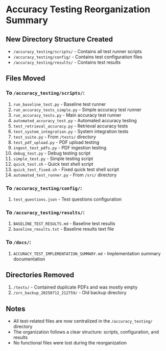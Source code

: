 # Accuracy Testing Reorganization Summary

## New Directory Structure Created
- `/accuracy_testing/scripts/` - Contains all test runner scripts
- `/accuracy_testing/config/` - Contains test configuration files
- `/accuracy_testing/results/` - Contains test results

## Files Moved

### To `/accuracy_testing/scripts/`:
1. `run_baseline_test.py` - Baseline test runner
2. `run_accuracy_tests_simple.py` - Simple accuracy test runner
3. `run_accuracy_tests.py` - Main accuracy test runner
4. `automated_accuracy_test.py` - Automated accuracy testing
5. `test_retrieval_accuracy.py` - Retrieval accuracy tests
6. `test_system_integration.py` - System integration tests
7. `test_suite.py` - From `/tests/` directory
8. `test_pdf_upload.py` - PDF upload testing
9. `ingest_test_pdfs.py` - PDF ingestion testing
10. `debug_test.py` - Debug testing script
11. `simple_test.py` - Simple testing script
12. `quick_test.sh` - Quick test shell script
13. `quick_test_fixed.sh` - Fixed quick test shell script
14. `automated_test_runner.py` - From `/src/` directory

### To `/accuracy_testing/config/`:
1. `test_questions.json` - Test questions configuration

### To `/accuracy_testing/results/`:
1. `BASELINE_TEST_RESULTS.md` - Baseline test results
2. `baseline_results.txt` - Baseline results text file

### To `/docs/`:
1. `ACCURACY_TEST_IMPLEMENTATION_SUMMARY.md` - Implementation summary documentation

## Directories Removed
1. `/tests/` - Contained duplicate PDFs and was mostly empty
2. `/src_backup_20250712_212759/` - Old backup directory

## Notes
- All test-related files are now centralized in the `/accuracy_testing/` directory
- The organization follows a clear structure: scripts, configuration, and results
- No functional files were lost during the reorganization